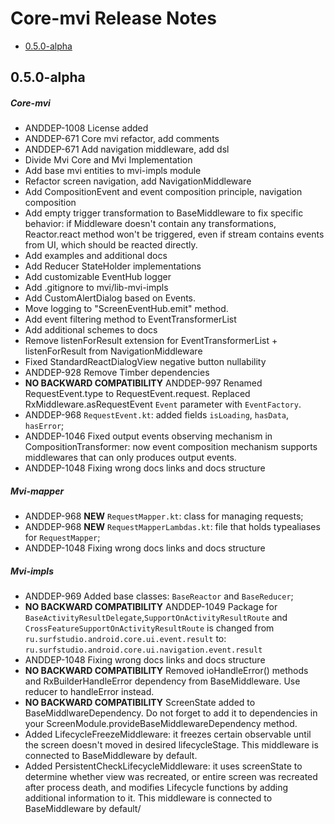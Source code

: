 # Core-mvi Release Notes

- [0.5.0-alpha](#050-alpha)

## 0.5.0-alpha
##### Core-mvi
* ANDDEP-1008 License added
* ANDDEP-671 Core mvi refactor, add comments
* ANDDEP-671 Add navigation middleware, add dsl
* Divide Mvi Core and Mvi Implementation
* Add base mvi entities to mvi-impls module
* Refactor screen navigation, add NavigationMiddleware
* Add CompositionEvent and event composition principle, navigation composition
* Add empty trigger transformation to BaseMiddleware to fix specific behavior: 
if Middleware doesn't contain any transformations, Reactor.react method won't be triggered, 
even if stream contains events from UI, which should be reacted directly.
* Add examples and additional docs
* Add Reducer StateHolder implementations
* Add customizable EventHub logger 
* Add .gitignore to mvi/lib-mvi-impls
* Add CustomAlertDialog based on Events.
* Move logging to "ScreenEventHub.emit" method.
* Add event filtering method to EventTransformerList
* Add additional schemes to docs
* Remove listenForResult extension for EventTransformerList + listenForResult from NavigationMiddleware
* Fixed StandardReactDialogView negative button nullability
* ANDDEP-928 Remove Timber dependencies
* **NO BACKWARD COMPATIBILITY** ANDDEP-997 Renamed RequestEvent.type to RequestEvent.request.
Replaced RxMiddleware.asRequestEvent `Event` parameter with `EventFactory`.
* ANDDEP-968 `RequestEvent.kt`: added fields `isLoading`, `hasData`, `hasError`;
* ANDDEP-1046 Fixed output events observing mechanism in CompositionTransformer: 
now event composition mechanism supports middlewares that can only produces output events.
* ANDDEP-1048 Fixing wrong docs links and docs structure
##### Mvi-mapper
* ANDDEP-968 **NEW** `RequestMapper.kt`: class for managing requests;
* ANDDEP-968 **NEW** `RequestMapperLambdas.kt`: file that holds typealiases for `RequestMapper`;
* ANDDEP-1048 Fixing wrong docs links and docs structure
##### Mvi-impls
* ANDDEP-969 Added base classes: `BaseReactor` and `BaseReducer`;
* **NO BACKWARD COMPATIBILITY** ANDDEP-1049 Package for `BaseActivityResultDelegate`,`SupportOnActivityResultRoute` and `CrossFeatureSupportOnActivityResultRoute` is changed 
from `ru.surfstudio.android.core.ui.event.result` to:  `ru.surfstudio.android.core.ui.navigation.event.result`
* ANDDEP-1048 Fixing wrong docs links and docs structure
* **NO BACKWARD COMPATIBILITY** Removed ioHandleError() methods and RxBuilderHandleError dependency from BaseMiddleware. Use reducer to handleError instead.
* **NO BACKWARD COMPATIBILITY** ScreenState added to BaseMiddlwareDependency. Do not forget to add it to dependencies in your ScreenModule.provideBaseMiddlewareDependency method.
* Added LifecycleFreezeMiddleware: it freezes certain observable until the screen doesn't moved in desired lifecycleStage. This middleware is connected to BaseMiddleware by default.
* Added PersistentCheckLifecycleMiddleware: it uses screenState to determine whether view was recreated, or entire screen was recreated after process death, and modifies Lifecycle functions by adding additional information to it. This middleware is connected to BaseMiddleware by default/